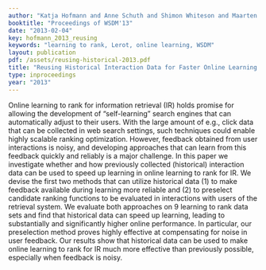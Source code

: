 ```yaml
---
author: "Katja Hofmann and Anne Schuth and Shimon Whiteson and Maarten de Rijke"
booktitle: "Proceedings of WSDM'13"
date: "2013-02-04"
key: hofmann_2013_reusing
keywords: "learning to rank, Lerot, online learning, WSDM"
layout: publication
pdf: /assets/reusing-historical-2013.pdf
title: "Reusing Historical Interaction Data for Faster Online Learning to Rank for IR"
type: inproceedings
year: "2013"
---
```


Online learning to rank for information retrieval (IR) holds promise for allowing the development of “self-learning” search engines that can automatically adjust to their users. With the large amount of e.g., click data that can be collected in web search settings, such techniques could enable highly scalable ranking optimization. However, feedback obtained from user interactions is noisy, and developing approaches that can learn from this feedback quickly and reliably is a major challenge. In this paper we investigate whether and how previously collected (historical) interaction data can be used to speed up learning in online learning to rank for IR. We devise the first two methods that can utilize historical data (1) to make feedback available during learning more reliable and (2) to preselect candidate ranking functions to be evaluated in interactions with users of the retrieval system. We evaluate both approaches on 9 learning to rank data sets and find that historical data can speed up learning, leading to substantially and significantly higher online performance. In particular, our preselection method proves highly effective at compensating for noise in user feedback. Our results show that historical data can be used to make online learning to rank for IR much more effective than previously possible, especially when feedback is noisy.

